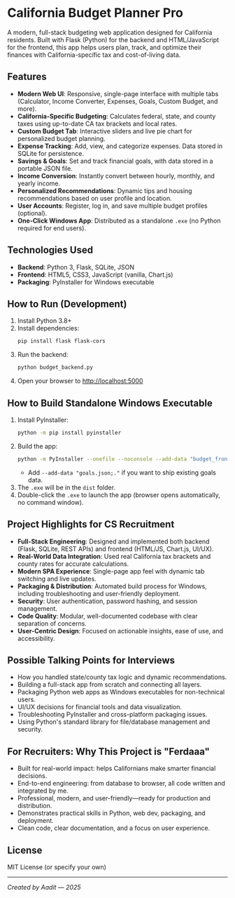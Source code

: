 # California Budget Planner Pro

A modern, full-stack budgeting web application designed for California residents. Built with Flask (Python) for the backend and HTML/JavaScript for the frontend, this app helps users plan, track, and optimize their finances with California-specific tax and cost-of-living data.

## Features

- **Modern Web UI**: Responsive, single-page interface with multiple tabs (Calculator, Income Converter, Expenses, Goals, Custom Budget, and more).
- **California-Specific Budgeting**: Calculates federal, state, and county taxes using up-to-date CA tax brackets and local rates.
- **Custom Budget Tab**: Interactive sliders and live pie chart for personalized budget planning.
- **Expense Tracking**: Add, view, and categorize expenses. Data stored in SQLite for persistence.
- **Savings & Goals**: Set and track financial goals, with data stored in a portable JSON file.
- **Income Conversion**: Instantly convert between hourly, monthly, and yearly income.
- **Personalized Recommendations**: Dynamic tips and housing recommendations based on user profile and location.
- **User Accounts**: Register, log in, and save multiple budget profiles (optional).
- **One-Click Windows App**: Distributed as a standalone `.exe` (no Python required for end users).

## Technologies Used

- **Backend**: Python 3, Flask, SQLite, JSON
- **Frontend**: HTML5, CSS3, JavaScript (vanilla, Chart.js)
- **Packaging**: PyInstaller for Windows executable

## How to Run (Development)

1. Install Python 3.8+
2. Install dependencies:
   ```sh
   pip install flask flask-cors
   ```
3. Run the backend:
   ```sh
   python budget_backend.py
   ```
4. Open your browser to [http://localhost:5000](http://localhost:5000)

## How to Build Standalone Windows Executable

1. Install PyInstaller:
   ```sh
   python -m pip install pyinstaller
   ```
2. Build the app:
   ```sh
   python -m PyInstaller --onefile --noconsole --add-data "budget_frontend.html;." --add-data "budget_app.db;." --add-data "frontend_global.js;." budget_backend.py
   ```
   - Add `--add-data "goals.json;."` if you want to ship existing goals data.
3. The `.exe` will be in the `dist` folder.
4. Double-click the `.exe` to launch the app (browser opens automatically, no command window).


## Project Highlights for CS Recruitment

- **Full-Stack Engineering**: Designed and implemented both backend (Flask, SQLite, REST APIs) and frontend (HTML/JS, Chart.js, UI/UX).
- **Real-World Data Integration**: Used real California tax brackets and county rates for accurate calculations.
- **Modern SPA Experience**: Single-page app feel with dynamic tab switching and live updates.
- **Packaging & Distribution**: Automated build process for Windows, including troubleshooting and user-friendly deployment.
- **Security**: User authentication, password hashing, and session management.
- **Code Quality**: Modular, well-documented codebase with clear separation of concerns.
- **User-Centric Design**: Focused on actionable insights, ease of use, and accessibility.

## Possible Talking Points for Interviews

- How you handled state/county tax logic and dynamic recommendations.
- Building a full-stack app from scratch and connecting all layers.
- Packaging Python web apps as Windows executables for non-technical users.
- UI/UX decisions for financial tools and data visualization.
- Troubleshooting PyInstaller and cross-platform packaging issues.
- Using Python's standard library for file/database management and security.

## For Recruiters: Why This Project is "Ferdaaa"

- Built for real-world impact: helps Californians make smarter financial decisions.
- End-to-end engineering: from database to browser, all code written and integrated by me.
- Professional, modern, and user-friendly—ready for production and distribution.
- Demonstrates practical skills in Python, web dev, packaging, and deployment.
- Clean code, clear documentation, and a focus on user experience.

## License

MIT License (or specify your own)

---

*Created by Aadit — 2025*
